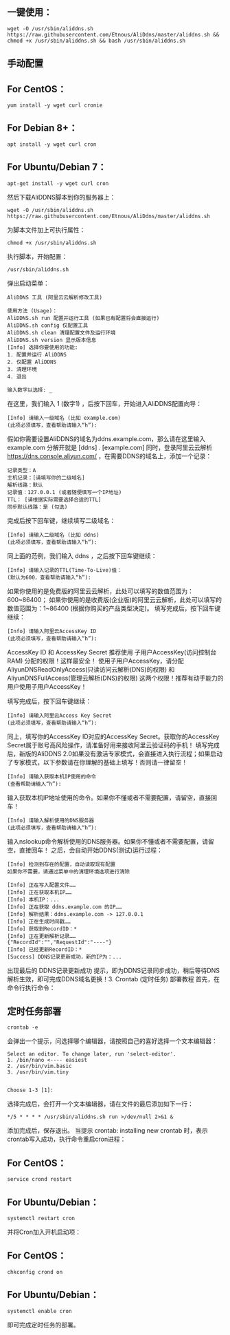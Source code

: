 一键使用：
-
	wget -O /usr/sbin/aliddns.sh https://raw.githubusercontent.com/Etnous/AliDdns/master/aliddns.sh && chmod +x /usr/sbin/aliddns.sh && bash /usr/sbin/aliddns.sh

手动配置
-

For CentOS：
--

	yum install -y wget curl cronie

For Debian 8+：
-

	apt install -y wget curl cron

For Ubuntu/Debian 7：
-
	apt-get install -y wget curl cron
然后下载AliDDNS脚本到你的服务器上：

	wget -O /usr/sbin/aliddns.sh https://raw.githubusercontent.com/Etnous/AliDdns/master/aliddns.sh

为脚本文件加上可执行属性：

	chmod +x /usr/sbin/aliddns.sh
执行脚本，开始配置：

	/usr/sbin/aliddns.sh
弹出启动菜单：

	AliDDNS 工具 (阿里云云解析修改工具)
	
	使用方法 (Usage)：
	AliDDNS.sh run 配置并运行工具 (如果已有配置将会直接运行)
	AliDDNS.sh config 仅配置工具
	AliDDNS.sh clean 清理配置文件及运行环境
	AliDDNS.sh version 显示版本信息
	[Info] 选择你要使用的功能:
	1. 配置并运行 AliDDNS
	2. 仅配置 AliDDNS
	3. 清理环境
	4. 退出

	输入数字以选择: _
在这里，我们输入 1 (数字1) ，后按下回车，开始进入AliDDNS配置向导：
```
[Info] 请输入一级域名 (比如 example.com)
(此项必须填写，查看帮助请输入“h”):
```
假如你需要设置AliDDNS的域名为ddns.example.com，那么请在这里输入 example.com
分解开就是 [ddns] . [example.com]
同时，登录阿里云云解析 https://dns.console.aliyun.com/ ，在需要DDNS的域名上，添加一个记录：
```
记录类型：A
主机记录：[请填写你的二级域名]
解析线路：默认
记录值：127.0.0.1 (或者随便填写一个IP地址)
TTL： [请根据实际需要选择合适的TTL]
同步默认线路：是 (勾选)
```

完成后按下回车键，继续填写二级域名：
```
[Info] 请输入二级域名 (比如 ddns)
(此项必须填写，查看帮助请输入“h”):
```
同上面的范例，我们输入 ddns ，之后按下回车键继续：
```
[Info] 请输入记录的TTL(Time-To-Live)值：
(默认为600，查看帮助请输入“h”):
```

如果你使用的是免费版的阿里云云解析，此处可以填写的数值范围为：600~86400；
如果你使用的是收费版(企业版)的阿里云云解析，此处可以填写的数值范围为：1~86400 (根据你购买的产品类型决定)。
填写完成后，按下回车键继续：
```
[Info] 请输入阿里云AccessKey ID
(此项必须填写，查看帮助请输入“h”):
```
AccessKey ID 和 AccessKey Secret 推荐使用 子用户AccessKey(访问控制台RAM) 分配的权限！这样最安全！
使用子用户AccessKey，请分配 AliyunDNSReadOnlyAccess(只读访问云解析(DNS)的权限) 和 AliyunDNSFullAccess(管理云解析(DNS)的权限) 这两个权限！推荐有动手能力的用户使用子用户AccessKey！

填写完成后，按下回车键继续：
```
[Info] 请输入阿里云Access Key Secret
(此项必须填写，查看帮助请输入“h”):
```
同上，填写你的AccessKey ID对应的AccessKey Secret。获取你的AccessKey Secret属于账号高风险操作，请准备好用来接收阿里云验证码的手机！
填写完成后，新版的AliDDNS 2.0如果没有激活专家模式，会直接进入执行流程；如果启动了专家模式，以下参数请在你理解的基础上填写！否则请一律留空！
```
[Info] 请输入获取本机IP使用的命令
(查看帮助请输入“h”):
```
输入获取本机IP地址使用的命令。如果你不懂或者不需要配置，请留空，直接回车！
```
[Info] 请输入解析使用的DNS服务器
(此项必须填写，查看帮助请输入“h”):
```
输入nslookup命令解析使用的DNS服务器。如果你不懂或者不需要配置，请留空，直接回车！
之后，会自动开始DDNS(测试)运行过程：
```
[Info] 检测到存在的配置，自动读取现有配置
如果你不需要，请通过菜单中的清理环境选项进行清除

[Info] 正在写入配置文件……
[Info] 正在获取本机IP……
[Info] 本机IP：...
[Info] 正在获取 ddns.example.com 的IP……
[Info] 解析结果：ddns.example.com -> 127.0.0.1
[Info] 正在生成时间戳……
[Info] 获取到RecordID：*
[Info] 正在更新解析记录……
{"RecordId":"","RequestId":"----"}
[Info] 已经更新RecordID：*
[Success] DDNS记录更新成功，新的IP为：...
```

出现最后的 DDNS记录更新成功 提示，即为DDNS记录同步成功，稍后等待DNS解析生效，即可完成DDNS域名更换！3. Crontab (定时任务) 部署教程
首先，在命令行执行命令：

定时任务部署
-
	crontab -e
会弹出一个提示，问选择哪个编辑器，请按照自己的喜好选择一个文本编辑器：

	Select an editor. To change later, run 'select-editor'.
	1. /bin/nano <---- easiest
	2. /usr/bin/vim.basic
	3. /usr/bin/vim.tiny


	Choose 1-3 [1]:
选择完成后，会打开一个文本编辑器，请在文件的最后添加如下一行：

	*/5 * * * * /usr/sbin/aliddns.sh run >/dev/null 2>&1 &
添加完成后，保存退出。
当提示 crontab: installing new crontab 时，表示crontab写入成功，执行命令重启cron进程：

For CentOS：
-
	service crond restart

For Ubuntu/Debian：
-
	systemctl restart cron
并将Cron加入开机启动项：

For CentOS：
-
	chkconfig crond on

For Ubuntu/Debian：
-

	systemctl enable cron
即可完成定时任务的部署。
